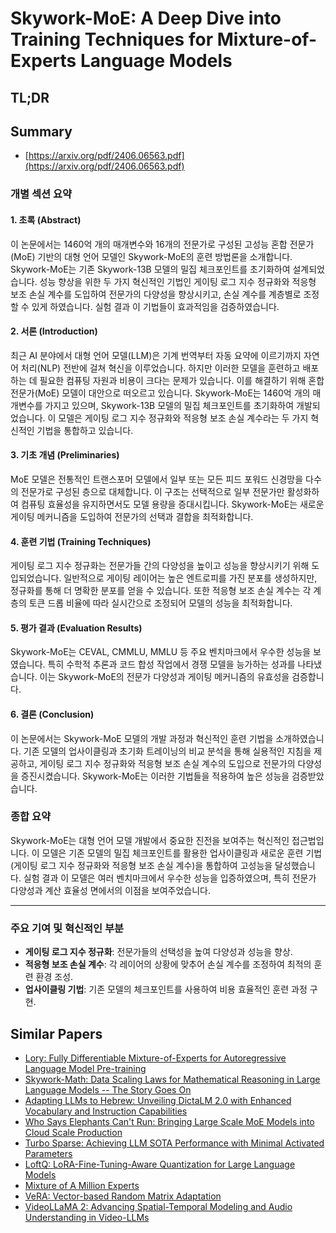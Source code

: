 # Skywork-MoE: A Deep Dive into Training Techniques for Mixture-of-Experts Language Models
## TL;DR
## Summary
- [https://arxiv.org/pdf/2406.06563.pdf](https://arxiv.org/pdf/2406.06563.pdf)

### 개별 섹션 요약

#### 1. 초록 (Abstract)
이 논문에서는 1460억 개의 매개변수와 16개의 전문가로 구성된 고성능 혼합 전문가(MoE) 기반의 대형 언어 모델인 Skywork-MoE의 훈련 방법론을 소개합니다. Skywork-MoE는 기존 Skywork-13B 모델의 밀집 체크포인트를 초기화하여 설계되었습니다. 성능 향상을 위한 두 가지 혁신적인 기법인 게이팅 로그 지수 정규화와 적응형 보조 손실 계수를 도입하여 전문가의 다양성을 향상시키고, 손실 계수를 계층별로 조정할 수 있게 하였습니다. 실험 결과 이 기법들이 효과적임을 검증하였습니다.

#### 2. 서론 (Introduction)
최근 AI 분야에서 대형 언어 모델(LLM)은 기계 번역부터 자동 요약에 이르기까지 자연어 처리(NLP) 전반에 걸쳐 혁신을 이루었습니다. 하지만 이러한 모델을 훈련하고 배포하는 데 필요한 컴퓨팅 자원과 비용이 크다는 문제가 있습니다. 이를 해결하기 위해 혼합 전문가(MoE) 모델이 대안으로 떠오르고 있습니다. Skywork-MoE는 1460억 개의 매개변수를 가지고 있으며, Skywork-13B 모델의 밀집 체크포인트를 초기화하여 개발되었습니다. 이 모델은 게이팅 로그 지수 정규화와 적응형 보조 손실 계수라는 두 가지 혁신적인 기법을 통합하고 있습니다.

#### 3. 기초 개념 (Preliminaries)
MoE 모델은 전통적인 트랜스포머 모델에서 일부 또는 모든 피드 포워드 신경망을 다수의 전문가로 구성된 층으로 대체합니다. 이 구조는 선택적으로 일부 전문가만 활성화하여 컴퓨팅 효율성을 유지하면서도 모델 용량을 증대시킵니다. Skywork-MoE는 새로운 게이팅 메커니즘을 도입하여 전문가의 선택과 결합을 최적화합니다.

#### 4. 훈련 기법 (Training Techniques)
게이팅 로그 지수 정규화는 전문가들 간의 다양성을 높이고 성능을 향상시키기 위해 도입되었습니다. 일반적으로 게이팅 레이어는 높은 엔트로피를 가진 분포를 생성하지만, 정규화를 통해 더 명확한 분포를 얻을 수 있습니다. 또한 적응형 보조 손실 계수는 각 계층의 토큰 드롭 비율에 따라 실시간으로 조정되어 모델의 성능을 최적화합니다.

#### 5. 평가 결과 (Evaluation Results)
Skywork-MoE는 CEVAL, CMMLU, MMLU 등 주요 벤치마크에서 우수한 성능을 보였습니다. 특히 수학적 추론과 코드 합성 작업에서 경쟁 모델을 능가하는 성과를 나타냈습니다. 이는 Skywork-MoE의 전문가 다양성과 게이팅 메커니즘의 유효성을 검증합니다.

#### 6. 결론 (Conclusion)
이 논문에서는 Skywork-MoE 모델의 개발 과정과 혁신적인 훈련 기법을 소개하였습니다. 기존 모델의 업사이클링과 초기화 트레이닝의 비교 분석을 통해 실용적인 지침을 제공하고, 게이팅 로그 지수 정규화와 적응형 보조 손실 계수의 도입으로 전문가의 다양성을 증진시켰습니다. Skywork-MoE는 이러한 기법들을 적용하여 높은 성능을 검증받았습니다.

### 종합 요약
Skywork-MoE는 대형 언어 모델 개발에서 중요한 진전을 보여주는 혁신적인 접근법입니다. 이 모델은 기존 모델의 밀집 체크포인트를 활용한 업사이클링과 새로운 훈련 기법(게이팅 로그 지수 정규화와 적응형 보조 손실 계수)을 통합하여 고성능을 달성했습니다. 실험 결과 이 모델은 여러 벤치마크에서 우수한 성능을 입증하였으며, 특히 전문가 다양성과 계산 효율성 면에서의 이점을 보여주었습니다.

---
### 주요 기여 및 혁신적인 부분
- **게이팅 로그 지수 정규화**: 전문가들의 선택성을 높여 다양성과 성능을 향상.
- **적응형 보조 손실 계수**: 각 레이어의 상황에 맞추어 손실 계수를 조정하여 최적의 훈련 환경 조성.
- **업사이클링 기법**: 기존 모델의 체크포인트를 사용하여 비용 효율적인 훈련 과정 구현.

## Similar Papers
- [Lory: Fully Differentiable Mixture-of-Experts for Autoregressive Language Model Pre-training](2405.03133.md)
- [Skywork-Math: Data Scaling Laws for Mathematical Reasoning in Large Language Models -- The Story Goes On](2407.08348.md)
- [Adapting LLMs to Hebrew: Unveiling DictaLM 2.0 with Enhanced Vocabulary and Instruction Capabilities](2407.07080.md)
- [Who Says Elephants Can't Run: Bringing Large Scale MoE Models into Cloud Scale Production](2211.10017.md)
- [Turbo Sparse: Achieving LLM SOTA Performance with Minimal Activated Parameters](2406.05955.md)
- [LoftQ: LoRA-Fine-Tuning-Aware Quantization for Large Language Models](2310.08659.md)
- [Mixture of A Million Experts](2407.04153.md)
- [VeRA: Vector-based Random Matrix Adaptation](2310.11454.md)
- [VideoLLaMA 2: Advancing Spatial-Temporal Modeling and Audio Understanding in Video-LLMs](2406.07476.md)
